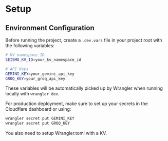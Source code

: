# Setup

## Environment Configuration

Before running the project, create a `.dev.vars` file in your project root with the following variables:

```bash
# KV namespace ID
SEISMO_KV_ID=your_kv_namespace_id

# API Keys
GEMINI_KEY=your_gemini_api_key
GROQ_KEY=your_groq_api_key
```

These variables will be automatically picked up by Wrangler when running locally with `wrangler dev`.

For production deployment, make sure to set up your secrets in the Cloudflare dashboard or using:
```bash
wrangler secret put GEMINI_KEY
wrangler secret put GROQ_KEY
```

You also need to setup Wrangler.toml with a KV.
